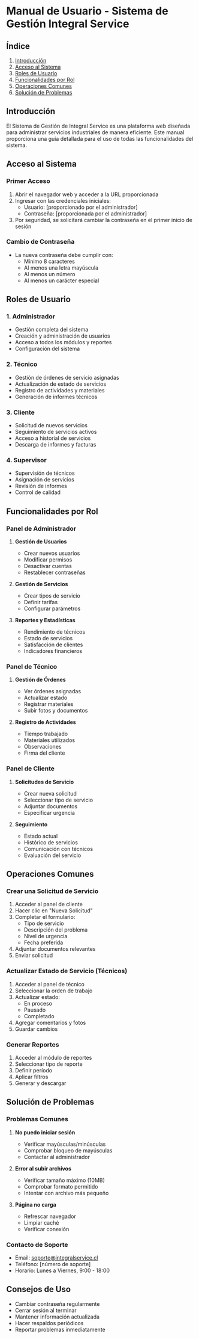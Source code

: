 # Manual de Usuario - Sistema de Gestión Integral Service

## Índice
1. [Introducción](#introducción)
2. [Acceso al Sistema](#acceso-al-sistema)
3. [Roles de Usuario](#roles-de-usuario)
4. [Funcionalidades por Rol](#funcionalidades-por-rol)
5. [Operaciones Comunes](#operaciones-comunes)
6. [Solución de Problemas](#solución-de-problemas)

## Introducción

El Sistema de Gestión de Integral Service es una plataforma web diseñada para administrar servicios industriales de manera eficiente. Este manual proporciona una guía detallada para el uso de todas las funcionalidades del sistema.

## Acceso al Sistema

### Primer Acceso
1. Abrir el navegador web y acceder a la URL proporcionada
2. Ingresar con las credenciales iniciales:
   - Usuario: [proporcionado por el administrador]
   - Contraseña: [proporcionada por el administrador]
3. Por seguridad, se solicitará cambiar la contraseña en el primer inicio de sesión

### Cambio de Contraseña
- La nueva contraseña debe cumplir con:
  - Mínimo 8 caracteres
  - Al menos una letra mayúscula
  - Al menos un número
  - Al menos un carácter especial

## Roles de Usuario

### 1. Administrador
- Gestión completa del sistema
- Creación y administración de usuarios
- Acceso a todos los módulos y reportes
- Configuración del sistema

### 2. Técnico
- Gestión de órdenes de servicio asignadas
- Actualización de estado de servicios
- Registro de actividades y materiales
- Generación de informes técnicos

### 3. Cliente
- Solicitud de nuevos servicios
- Seguimiento de servicios activos
- Acceso a historial de servicios
- Descarga de informes y facturas

### 4. Supervisor
- Supervisión de técnicos
- Asignación de servicios
- Revisión de informes
- Control de calidad

## Funcionalidades por Rol

### Panel de Administrador
1. **Gestión de Usuarios**
   - Crear nuevos usuarios
   - Modificar permisos
   - Desactivar cuentas
   - Restablecer contraseñas

2. **Gestión de Servicios**
   - Crear tipos de servicio
   - Definir tarifas
   - Configurar parámetros

3. **Reportes y Estadísticas**
   - Rendimiento de técnicos
   - Estado de servicios
   - Satisfacción de clientes
   - Indicadores financieros

### Panel de Técnico
1. **Gestión de Órdenes**
   - Ver órdenes asignadas
   - Actualizar estado
   - Registrar materiales
   - Subir fotos y documentos

2. **Registro de Actividades**
   - Tiempo trabajado
   - Materiales utilizados
   - Observaciones
   - Firma del cliente

### Panel de Cliente
1. **Solicitudes de Servicio**
   - Crear nueva solicitud
   - Seleccionar tipo de servicio
   - Adjuntar documentos
   - Especificar urgencia

2. **Seguimiento**
   - Estado actual
   - Histórico de servicios
   - Comunicación con técnicos
   - Evaluación del servicio

## Operaciones Comunes

### Crear una Solicitud de Servicio
1. Acceder al panel de cliente
2. Hacer clic en "Nueva Solicitud"
3. Completar el formulario:
   - Tipo de servicio
   - Descripción del problema
   - Nivel de urgencia
   - Fecha preferida
4. Adjuntar documentos relevantes
5. Enviar solicitud

### Actualizar Estado de Servicio (Técnicos)
1. Acceder al panel de técnico
2. Seleccionar la orden de trabajo
3. Actualizar estado:
   - En proceso
   - Pausado
   - Completado
4. Agregar comentarios y fotos
5. Guardar cambios

### Generar Reportes
1. Acceder al módulo de reportes
2. Seleccionar tipo de reporte
3. Definir período
4. Aplicar filtros
5. Generar y descargar

## Solución de Problemas

### Problemas Comunes
1. **No puedo iniciar sesión**
   - Verificar mayúsculas/minúsculas
   - Comprobar bloqueo de mayúsculas
   - Contactar al administrador

2. **Error al subir archivos**
   - Verificar tamaño máximo (10MB)
   - Comprobar formato permitido
   - Intentar con archivo más pequeño

3. **Página no carga**
   - Refrescar navegador
   - Limpiar caché
   - Verificar conexión

### Contacto de Soporte
- Email: soporte@integralservice.cl
- Teléfono: [número de soporte]
- Horario: Lunes a Viernes, 9:00 - 18:00

## Consejos de Uso
- Cambiar contraseña regularmente
- Cerrar sesión al terminar
- Mantener información actualizada
- Hacer respaldos periódicos
- Reportar problemas inmediatamente
